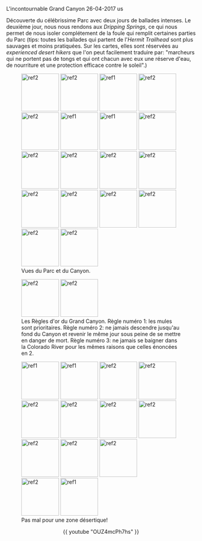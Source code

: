 L'incontournable Grand Canyon
26-04-2017
us

Découverte du célébrissime Parc avec deux jours de ballades intenses. Le deuxième jour, nous nous rendons aux *Dripping Springs*, ce qui nous permet de nous isoler complétement de la foule qui remplit certaines parties du Parc (tips: toutes les ballades qui partent de l'*Hermit Trailhead* sont plus sauvages et moins pratiquées. Sur les cartes, elles sont réservées au *experienced desert hikers* que l'on peut facilement traduire par: "marcheurs qui ne portent pas de tongs et qui ont chacun avec eux une réserve d'eau, de nourriture et une protection efficace contre le soleil".)

<figure>
  <img src='{{ imgThumb "1.jpg"}}' data-image-opened='{{img "1.jpg" }}' class="image" alt="ref2" style="width:100px"/>
  <img src='{{ imgThumb "2.jpg"}}' data-image-opened='{{img "2.jpg" }}' class="image" alt="ref2" style="width:100px"/>
  <img src='{{ imgThumb "3.jpg"}}' data-image-opened='{{img "3.jpg" }}' class="image" alt="ref1" style="width:100px"/>
  <img src='{{ imgThumb "4.jpg"}}' data-image-opened='{{img "4.jpg" }}' class="image" alt="ref2" style="width:100px"/>
  <img src='{{ imgThumb "5.jpg"}}' data-image-opened='{{img "5.jpg" }}' class="image" alt="ref2" style="width:100px"/>
  <img src='{{ imgThumb "9.jpg"}}' data-image-opened='{{img "9.jpg" }}' class="image" alt="ref1" style="width:100px"/>
  <img src='{{ imgThumb "10.jpg"}}' data-image-opened='{{img "10.jpg" }}' class="image" alt="ref1" style="width:100px"/>
  <img src='{{ imgThumb "11.jpg"}}' data-image-opened='{{img "11.jpg" }}' class="image" alt="ref2" style="width:100px"/>
  <img src='{{ imgThumb "12.jpg"}}' data-image-opened='{{img "12.jpg" }}' class="image" alt="ref2" style="width:100px"/>
  <img src='{{ imgThumb "15.jpg"}}' data-image-opened='{{img "15.jpg" }}' class="image" alt="ref2" style="width:100px"/>
  <img src='{{ imgThumb "16.jpg"}}' data-image-opened='{{img "16.jpg" }}' class="image" alt="ref2" style="width:100px"/>
  <img src='{{ imgThumb "17.jpg"}}' data-image-opened='{{img "17.jpg" }}' class="image" alt="ref2" style="width:100px"/>
  <img src='{{ imgThumb "18.jpg"}}' data-image-opened='{{img "18.jpg" }}' class="image" alt="ref2" style="width:100px"/>
  <img src='{{ imgThumb "24.jpg"}}' data-image-opened='{{img "24.jpg" }}' class="image" alt="ref2" style="width:100px"/>
  <img src='{{ imgThumb "27.jpg"}}' data-image-opened='{{img "27.jpg" }}' class="image" alt="ref2" style="width:100px"/>
  <img src='{{ imgThumb "28.jpg"}}' data-image-opened='{{img "28.jpg" }}' class="image" alt="ref2" style="width:100px"/>
  <img src='{{ imgThumb "29.jpg"}}' data-image-opened='{{img "29.jpg" }}' class="image" alt="ref2" style="width:100px"/>
  <img src='{{ imgThumb "32.jpg"}}' data-image-opened='{{img "32.jpg" }}' class="image" alt="ref2" style="width:100px"/>
  <figcaption>Vues du Parc et du Canyon.</figcaption>
</figure>

<figure>
  <img src='{{ imgThumb "13.jpg"}}' data-image-opened='{{img "13.jpg" }}' class="image" alt="ref2" style="width:100px"/>
  <img src='{{ imgThumb "14.jpg"}}' data-image-opened='{{img "14.jpg" }}' class="image" alt="ref2" style="width:100px"/>
  <figcaption>Les Règles d'or du Grand Canyon. Règle numéro 1: les mules sont prioritaires. Règle numéro 2: ne jamais descendre jusqu'au fond du Canyon et revenir le même jour sous peine de se mettre en danger de mort. Règle numéro 3: ne jamais se baigner dans la Colorado River pour les mêmes raisons que celles énoncées en 2.</figcaption>
</figure>

<figure>
  <img src='{{ imgThumb "6.jpg"}}' data-image-opened='{{img "6.jpg" }}' class="image" alt="ref1" style="width:100px"/>
  <img src='{{ imgThumb "8.jpg"}}' data-image-opened='{{img "8.jpg" }}' class="image" alt="ref1" style="width:100px"/>
    <img src='{{ imgThumb "19.jpg"}}' data-image-opened='{{img "19.jpg" }}' class="image" alt="ref2" style="width:100px"/>
  <img src='{{ imgThumb "20.jpg"}}' data-image-opened='{{img "20.jpg" }}' class="image" alt="ref2" style="width:100px"/>
  <img src='{{ imgThumb "21.jpg"}}' data-image-opened='{{img "21.jpg" }}' class="image" alt="ref2" style="width:100px"/>
  <img src='{{ imgThumb "23.jpg"}}' data-image-opened='{{img "23.jpg" }}' class="image" alt="ref2" style="width:100px"/>
  <img src='{{ imgThumb "25.jpg"}}' data-image-opened='{{img "25.jpg" }}' class="image" alt="ref2" style="width:100px"/>
  <img src='{{ imgThumb "26.jpg"}}' data-image-opened='{{img "26.jpg" }}' class="image" alt="ref2" style="width:100px"/>
  <img src='{{ imgThumb "30.jpg"}}' data-image-opened='{{img "30.jpg" }}' class="image" alt="ref2" style="width:100px"/>
  <img src='{{ imgThumb "31.jpg"}}' data-image-opened='{{img "31.jpg" }}' class="image" alt="ref2" style="width:100px"/>
  <img src='{{ imgThumb "33.jpg"}}' data-image-opened='{{img "33.jpg" }}' class="image" alt="ref2" style="width:100px"/>
  <br>
  <img src='{{ imgThumb "22.jpg"}}' data-image-opened='{{img "22.jpg" }}' class="image" alt="ref2" style="height:100px"/>
  <img src='{{ imgThumb "7.jpg"}}' data-image-opened='{{img "7.jpg" }}' class="image" alt="ref1" style="height:100px"/>
   <figcaption>Pas mal pour une zone désertique!</figcaption>
</figure>


<div style="text-align: center;">
  {{ youtube "OUZ4mcPh7hs" }}
</div>

